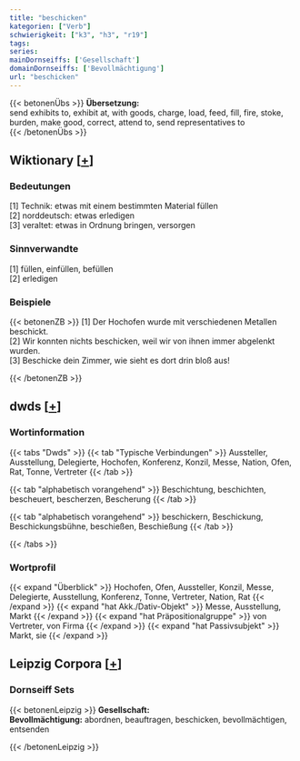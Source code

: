 ```yaml
---
title: "beschicken"
kategorien: ["Verb"]
schwierigkeit: ["k3", "h3", "r19"]
tags:
series:
mainDornseiffs: ['Gesellschaft']
domainDornseiffs: ['Bevollmächtigung']
url: "beschicken"
---
```


{{< betonenÜbs >}}
**Übersetzung:**  
send exhibits to, exhibit at, with goods, charge, load, feed, fill, fire, stoke, burden, make good, correct, attend to, send representatives  to  
{{< /betonenÜbs >}}

## Wiktionary [[+](https://de.wiktionary.org/wiki/beschicken)]

### Bedeutungen
[1] Technik: etwas mit einem bestimmten Material füllen  
[2] norddeutsch: etwas erledigen  
[3] veraltet: etwas in Ordnung bringen, versorgen  

### Sinnverwandte
[1] füllen, einfüllen, befüllen  
[2] erledigen  

### Beispiele
{{< betonenZB >}}
[1] Der Hochofen wurde mit verschiedenen Metallen beschickt.  
[2] Wir konnten nichts beschicken, weil wir von ihnen immer abgelenkt wurden.  
[3] Beschicke dein Zimmer, wie sieht es dort drin bloß aus!  

{{< /betonenZB >}}


## dwds [[+](https://www.dwds.de/wb/beschicken)]

### Wortinformation
{{< tabs "Dwds" >}}
{{< tab "Typische Verbindungen" >}}
Aussteller, Ausstellung, Delegierte, Hochofen, Konferenz, Konzil, Messe, Nation, Ofen, Rat, Tonne, Vertreter
{{< /tab >}}

{{< tab "alphabetisch vorangehend" >}}
Beschichtung, beschichten, bescheuert, bescherzen, Bescherung
{{< /tab >}}

{{< tab "alphabetisch vorangehend" >}}
beschickern, Beschickung, Beschickungsbühne, beschießen, Beschießung
{{< /tab >}}

{{< /tabs >}}

### Wortprofil
{{< expand "Überblick" >}} Hochofen, Ofen, Aussteller, Konzil, Messe, Delegierte, Ausstellung, Konferenz, Tonne, Vertreter, Nation, Rat {{< /expand >}}
{{< expand "hat Akk./Dativ-Objekt" >}} Messe, Ausstellung, Markt {{< /expand >}}
{{< expand "hat Präpositionalgruppe" >}} von Vertreter, von Firma {{< /expand >}}
{{< expand "hat Passivsubjekt" >}} Markt, sie {{< /expand >}}

## Leipzig Corpora [[+](https://corpora.uni-leipzig.de/en/res?word=beschicken&corpusId=deu_newscrawl-public_2018)]

### Dornseiff Sets
{{< betonenLeipzig >}}
**Gesellschaft:**  
**Bevollmächtigung:** abordnen, beauftragen, beschicken, bevollmächtigen, entsenden  

{{< /betonenLeipzig >}}
